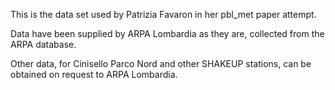 This is the data set used by Patrizia Favaron in her pbl_met paper attempt.

Data have been supplied by ARPA Lombardia as they are, collected from the ARPA database.

Other data, for Cinisello Parco Nord and other SHAKEUP stations, can be obtained on request to ARPA Lombardia.


